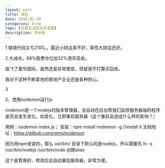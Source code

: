 ```yaml
---
layout: post
title: 减仓
date: 2018-01-29
categories: blog
tags: [记录生活的点点滴滴]
description: 流水账
---
```


1 输错代码又亏2100。。最近小财运真不好，索性大财运还好。

2 大减仓，68%股票仓位加32%港币现金。

放飞了嘉华国际，虽然还是非常便宜，但是我不打算买回来。

我对于这种不断拿地的房地产企业还是各种担心。

3

2、使用nodemon运行js

nodemon是一个nodejs的版本管理器，会自动在后台帮我们监控服务器端的程序是否会发生变化。如变化，立即重启服务器（这个重启会造成什么样的影响？）

用例：nodemon index.js；  安装：npm install nodemon -g //install it 文档地址：https://github.com/remy/nodemon

因为用npm安装的，那么 usr/bin/ 目录下默认的是nodejs，所以需要先  ln -s /usr/bin/nodejs /usr/bin/node 创建alias 

这个是管用的，修改后会自动重启服务器，非常方便。




